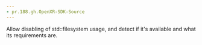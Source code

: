 ```yaml
---
- pr.188.gh.OpenXR-SDK-Source
---
```

Allow disabling of std::filesystem usage, and detect if it's available and what its requirements are.
